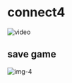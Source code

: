 # connect4

![video](https://github.com/kushadige/connect4/assets/101992799/b0c10295-3634-4551-9a2a-89c922687cf2)

## save game
![img-4](https://github.com/kushadige/connect4/assets/101992799/f54b3c2d-f0fd-4f88-b47c-daf90056cc47)

